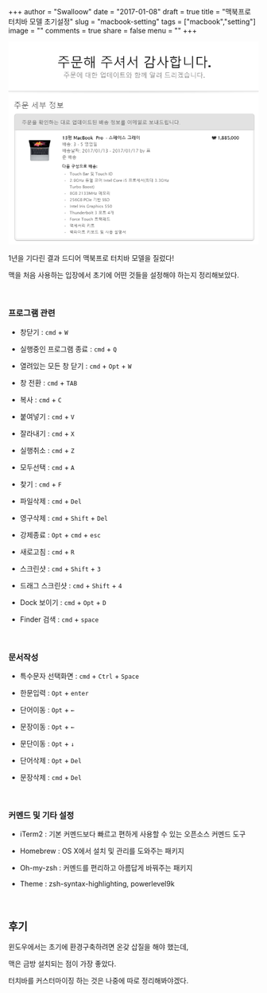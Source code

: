 +++
author = "Swalloow"
date = "2017-01-08"
draft = true
title = "맥북프로 터치바 모델 초기설정"
slug = "macbook-setting"
tags = ["macbook","setting"]
image = ""
comments = true
share = false
menu = ""
+++

![macbook](assets/images/mac.png)

1년을 기다린 결과 드디어 맥북프로 터치바 모델을 질렀다!

맥을 처음 사용하는 입장에서 초기에 어떤 것들을 설정해야 하는지 정리해보았다.

   ​

### 프로그램 관련

- 창닫기 : `cmd` + `W`
- 실행중인 프로그램 종료 : `cmd` + `Q`
- 열려있는 모든 창 닫기 : `cmd` + `Opt` + `W`
- 창 전환 : `cmd` + `TAB`
- 복사 : `cmd` + `C`
- 붙여넣기 : `cmd` + `V`
- 잘라내기 : `cmd` + `X`
- 실행취소 : `cmd` + `Z`
- 모두선택 : `cmd` + `A`
- 찾기 : `cmd` + `F`
- 파일삭제 : `cmd` + `Del`
- 영구삭제 : `cmd` + `Shift` + `Del`
- 강제종료 : `Opt` + `cmd` + `esc`
- 새로고침 : `cmd` + `R`
- 스크린샷 : `cmd` + `Shift` + `3`
- 드래그 스크린샷 : `cmd` + `Shift` + `4`
- Dock 보이기 : `cmd` + `Opt` + `D`
- Finder 검색 : `cmd` + `space`

   ​

### 문서작성

- 특수문자 선택화면 : `cmd` + `Ctrl` + `Space`
- 한문입력 : `Opt` + `enter`
- 단어이동 : `Opt` + `←`
- 문장이동 : `Opt` + `←`
- 문단이동 : `Opt` + `↓`
- 단어삭제 : `Opt` + `Del`
- 문장삭제 : `cmd` + `Del`

   ​

### 커멘드 및 기타 설정

- iTerm2 : 기본 커멘드보다 빠르고 편하게 사용할 수 있는 오픈소스 커멘드 도구
- Homebrew : OS X에서 설치 및 관리를 도와주는 패키지
- Oh-my-zsh : 커멘드를 편리하고 아름답게 바꿔주는 패키지
- Theme : zsh-syntax-highlighting, powerlevel9k

   ​

## 후기

윈도우에서는 초기에 환경구축하려면 온갖 삽질을 해야 했는데,

맥은 금방 설치되는 점이 가장 좋았다.

터치바를 커스터마이징 하는 것은 나중에 따로 정리해봐야겠다.
